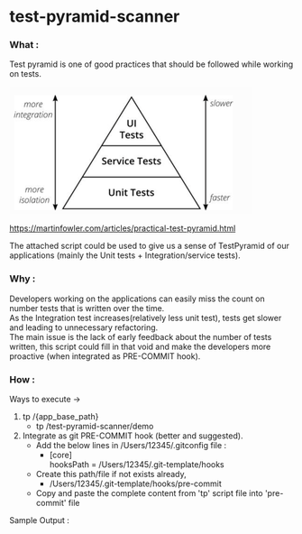 # test-pyramid-scanner
### What :
Test pyramid is one of good practices that should be followed while working on tests.

![img.png](misc/tp.png)

https://martinfowler.com/articles/practical-test-pyramid.html

The attached script could be used to give us a sense of TestPyramid of our applications (mainly the Unit tests + Integration/service tests).

### Why :
Developers working on the applications can easily miss the count on number tests that is written over the time. \
As the Integration test increases(relatively less unit test), tests get slower and leading to unnecessary refactoring. \
The main issue is the lack of early feedback about the number of tests written, this script could fill in that void and make the developers more proactive (when integrated as PRE-COMMIT hook).

### How :
Ways to execute ->
1. tp /{app_base_path}
   - tp /test-pyramid-scanner/demo
2. Integrate as git PRE-COMMIT hook (better and suggested). 
   - Add the below lines in /Users/12345/.gitconfig file :
     - [core] \
     hooksPath = /Users/12345/.git-template/hooks
   - Create this path/file if not exists already,
     - /Users/12345/.git-template/hooks/pre-commit
   - Copy and paste the complete content from 'tp' script file into 'pre-commit' file

Sample Output :
